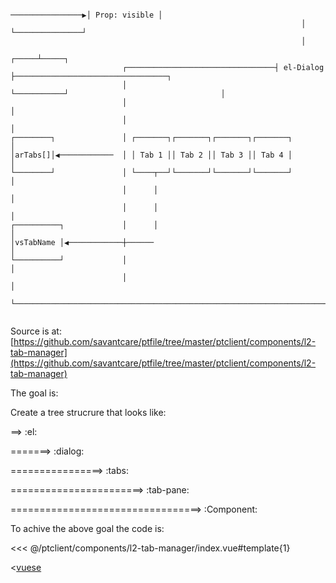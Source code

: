 ```asciidoc                                                                       ┌───────────────┐
                                                                 ────────────────▶│ Prop: visible │
                                                                 │                └───────────────┘
                                                                 │
                                                           ┌─────┴─────┐
                         ┌─────────────────────────────────┤ el-Dialog ├──────────────────────────────────┐
                         │                                 └───────────┘                                  │
                         │                                                                                │
                         │                                                                                │
┌────────┐               │ ┌───────┐┌───────┐┌───────┐┌───────┐                                           │
│arTabs[]│◀────────────  │ │ Tab 1 ││ Tab 2 ││ Tab 3 ││ Tab 4 │                                           │
└────────┘               │ └────┬──┘└───────┘└───────┘└───────┘                                           │
                         │      │                                                                         │
                         │      │                                                                         │
┌──────────┐             │      │                                                                         │
│vsTabName │◀────────────┼──────                                                                          │
└──────────┘             │                                                                                │
                         │                                                                                │
                         └────────────────────────────────────────────────────────────────────────────────┘


```

Source is at: [https://github.com/savantcare/ptfile/tree/master/ptclient/components/l2-tab-manager](https://github.com/savantcare/ptfile/tree/master/ptclient/components/l2-tab-manager)

The goal is:

Create a tree strucrure that looks like:

==> :el:

=======> :dialog:

================> :tabs:

=======================> :tab-pane:

=================================> :Component:

To achive the above goal the code is:

<<< @/ptclient/components/l2-tab-manager/index.vue#template{1}

<[vuese](@/ptclient/components/l2-tab-manager/index.vue)
